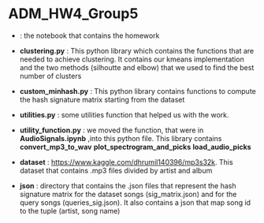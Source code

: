 # ADM_HW4_Group5

 - : the notebook that contains the homework
 
    
- __clustering.py__ : This python library which contains the functions that are needed to achieve clustering. It contains our kmeans implementation and the two methods (silhoutte and elbow) that we used to find the best number of clusters

- __custom_minhash.py__ : This python library contains functions to compute the hash signature matrix starting from the dataset 

- __utilities.py__ : some utilities function that helped us with the work. 

- __utility_function.py__ : we moved the function, that were in __AudioSignals.ipynb__ ,into this python file. This library contains __convert_mp3_to_wav__ __plot_spectrogram_and_picks__ __load_audio_picks__

- __dataset__ : https://www.kaggle.com/dhrumil140396/mp3s32k. This dataset that contains .mp3 files divided by artist and album

- __json__ : directory that contains the .json files that represent the hash signature matrix for the dataset songs (sig_matrix.json) and for the query songs (queries_sig.json). It also contains a json that map song id to the tuple (artist, song name) 

